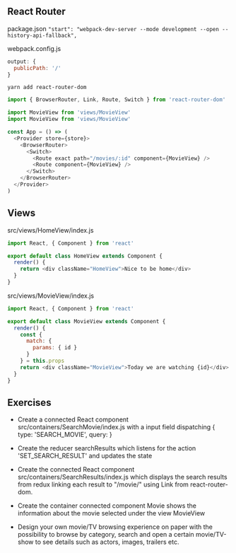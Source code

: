 ## React Router

package.json
`"start": "webpack-dev-server --mode development --open --history-api-fallback",`

webpack.config.js

```js
output: {
  publicPath: '/'
}
```

`yarn add react-router-dom`

```js
import { BrowserRouter, Link, Route, Switch } from 'react-router-dom'

import MovieView from 'views/MovieView'
import MovieView from 'views/MovieView'

const App = () => (
  <Provider store={store}>
    <BrowserRouter>
      <Switch>
        <Route exact path="/movies/:id" component={MovieView} />
        <Route component={MovieView} />
      </Switch>
    </BrowserRouter>
  </Provider>
)
```

## Views

src/views/HomeView/index.js

```js
import React, { Component } from 'react'

export default class HomeView extends Component {
  render() {
    return <div className="HomeView">Nice to be home</div>
  }
}
```

src/views/MovieView/index.js

```js
import React, { Component } from 'react'

export default class MovieView extends Component {
  render() {
    const {
      match: {
        params: { id }
      }
    } = this.props
    return <div className="MovieView">Today we are watching {id}</div>
  }
}
```

## Exercises

- Create a connected React component src/containers/SearchMovie/index.js with a
  input field dispatching { type: 'SEARCH_MOVIE', query: <queryString>}

- Create the reducer searchResults which listens for the action 'SET_SEARCH_RESULT' and updates the state

- Create the connected React component src/containers/SearchResults/index.js which displays the search results from redux linking each result to "/movie/<movieID>" using Link from react-router-dom.

- Create the container connected component Movie shows the information about the movie selected under the view MovieView

- Design your own movie/TV browsing experience on paper with the possibility to browse by category, search and open a certain movie/TV-show to see details such as actors, images, trailers etc.
